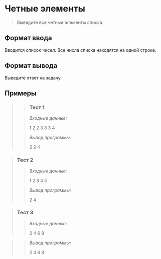 # Четные элементы

>Выведите все четные элементы списка.


## Формат ввода

Вводится список чисел. Все числа списка находятся на одной строке.

## Формат вывода

Выведите ответ на задачу.


 ## Примеры
>
> >### Тест 1
>
>>*Входные данные:*
>>
>>1 2 2 3 3 3 4
>>
>>
>>
>>
>> 
>>
>>
>>
>>
>> 
> 
>>*Вывод программы:*
>>
>>2 2 4 
>>

 
>### Тест 2
>
>>*Входные данные:*
>>
>>
>>
>>1 2 3 4 5
>>
>>
>> 
>>
>> 
>>
>> 
>>
>>
>>
>>
>>
>
>>*Вывод программы:*
>>
>>2 4 
>>

>### Тест 3
>
>>*Входные данные:*
>>
>>2 4 6 8
>>
>>
>>
>>
>>
>>
>> 
>>
>> 
>>
>>
>>

>>*Вывод программы:*
>>
>>2 4 6 8
>>
>>
